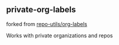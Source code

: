 ## private-org-labels

forked from [repo-utils/org-labels](https://github.com/repo-utils/org-labels)

Works with private organizations and repos
